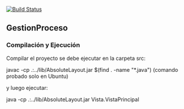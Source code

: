 [![Build Status](https://www.travis-ci.com/Robinson-Clemente/GestionProceso.svg?branch=master)](https://www.travis-ci.com/Robinson-Clemente/GestionProceso)


<h2>GestionProceso</h2>


<h3>Compilación y Ejecución</h3>


Compilar el proyecto se debe ejecutar en la carpeta src:

javac -cp .:../lib/AbsoluteLayout.jar $(find . -name "*.java") (comando probado solo en Ubuntu)

y luego ejecutar:

java -cp .:../lib/AbsoluteLayout.jar  Vista.VistaPrincipal

